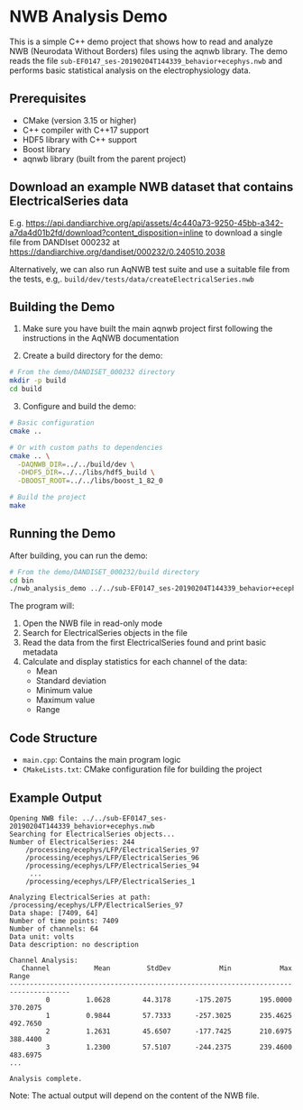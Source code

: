 # NWB Analysis Demo

This is a simple C++ demo project that shows how to read and analyze NWB (Neurodata Without Borders) files using the aqnwb library. The demo reads the file `sub-EF0147_ses-20190204T144339_behavior+ecephys.nwb` and performs basic statistical analysis on the electrophysiology data.

## Prerequisites

- CMake (version 3.15 or higher)
- C++ compiler with C++17 support
- HDF5 library with C++ support
- Boost library
- aqnwb library (built from the parent project)

## Download an example NWB dataset that contains ElectricalSeries data

E.g. https://api.dandiarchive.org/api/assets/4c440a73-9250-45bb-a342-a7da4d01b2fd/download?content_disposition=inline to
download a single file from DANDIset 000232 at https://dandiarchive.org/dandiset/000232/0.240510.2038

Alternatively, we can also run AqNWB test suite and use a suitable file from the tests, e.g,. 
`build/dev/tests/data/createElectricalSeries.nwb`

## Building the Demo

1. Make sure you have built the main aqnwb project first 
   following the instructions in the AqNWB documentation

2. Create a build directory for the demo:

```bash
# From the demo/DANDISET_000232 directory
mkdir -p build
cd build
```

3. Configure and build the demo:

```bash
# Basic configuration
cmake ..

# Or with custom paths to dependencies
cmake .. \
  -DAQNWB_DIR=../../build/dev \
  -DHDF5_DIR=../../libs/hdf5_build \
  -DBOOST_ROOT=../../libs/boost_1_82_0

# Build the project
make
```

## Running the Demo

After building, you can run the demo:

```bash
# From the demo/DANDISET_000232/build directory
cd bin
./nwb_analysis_demo ../../sub-EF0147_ses-20190204T144339_behavior+ecephys.nwb
```

The program will:

1. Open the NWB file in read-only mode
2. Search for ElectricalSeries objects in the file
3. Read the data from the first ElectricalSeries found and print basic metadata
4. Calculate and display statistics for each channel of the data:
   - Mean
   - Standard deviation
   - Minimum value
   - Maximum value
   - Range


## Code Structure

- `main.cpp`: Contains the main program logic
- `CMakeLists.txt`: CMake configuration file for building the project

## Example Output

```
Opening NWB file: ../../sub-EF0147_ses-20190204T144339_behavior+ecephys.nwb
Searching for ElectricalSeries objects...
Number of ElectricalSeries: 244
    /processing/ecephys/LFP/ElectricalSeries_97
    /processing/ecephys/LFP/ElectricalSeries_96
    /processing/ecephys/LFP/ElectricalSeries_94
     ...
    /processing/ecephys/LFP/ElectricalSeries_1

Analyzing ElectricalSeries at path: /processing/ecephys/LFP/ElectricalSeries_97
Data shape: [7409, 64]
Number of time points: 7409
Number of channels: 64
Data unit: volts
Data description: no description

Channel Analysis:
   Channel           Mean         StdDev            Min            Max          Range
-------------------------------------------------------------------------------------
         0         1.0628        44.3178      -175.2075       195.0000       370.2075
         1         0.9844        57.7333      -257.3025       235.4625       492.7650
         2         1.2631        45.6507      -177.7425       210.6975       388.4400
         3         1.2300        57.5107      -244.2375       239.4600       483.6975
...

Analysis complete.
```

Note: The actual output will depend on the content of the NWB file.
